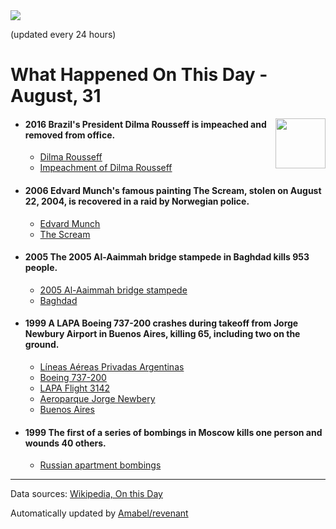 <img src="https://img.shields.io/badge/last%20updated%20at-2020--08--31%2000%3A14%20(UTC)-brightgreen?style=for-the-badge">

(updated every 24 hours)

# What Happened On This Day - August, 31

<img align="right" src="https://user-images.githubusercontent.com/12688422/87848414-3e9d0800-c91b-11ea-84df-7ebcb2c52b8d.png" width="80px">

- #### 2016 Brazil's President Dilma Rousseff is impeached and removed from office.

  - [Dilma Rousseff](https://wikipedia.org/wiki/Dilma_Rousseff)
  - [Impeachment of Dilma Rousseff](https://wikipedia.org/wiki/Impeachment_of_Dilma_Rousseff)

- #### 2006 Edvard Munch's famous painting The Scream, stolen on August 22, 2004, is recovered in a raid by Norwegian police.

  - [Edvard Munch](https://wikipedia.org/wiki/Edvard_Munch)
  - [The Scream](https://wikipedia.org/wiki/The_Scream)

- #### 2005 The 2005 Al-Aaimmah bridge stampede in Baghdad kills 953 people.

  - [2005 Al-Aaimmah bridge stampede](https://wikipedia.org/wiki/2005_Al-Aaimmah_bridge_stampede)
  - [Baghdad](https://wikipedia.org/wiki/Baghdad)

- #### 1999 A LAPA Boeing 737-200 crashes during takeoff from Jorge Newbury Airport in Buenos Aires, killing 65, including two on the ground.

  - [Líneas Aéreas Privadas Argentinas](https://wikipedia.org/wiki/L%C3%ADneas_A%C3%A9reas_Privadas_Argentinas)
  - [Boeing 737-200](https://wikipedia.org/wiki/Boeing_737-200)
  - [LAPA Flight 3142](https://wikipedia.org/wiki/LAPA_Flight_3142)
  - [Aeroparque Jorge Newbery](https://wikipedia.org/wiki/Aeroparque_Jorge_Newbery)
  - [Buenos Aires](https://wikipedia.org/wiki/Buenos_Aires)

- #### 1999 The first of a series of bombings in Moscow kills one person and wounds 40 others.

  - [Russian apartment bombings](https://wikipedia.org/wiki/Russian_apartment_bombings)
---

Data sources: [Wikipedia, On this Day](https://byabbe.se/on-this-day/)

Automatically updated by [Amabel/revenant](https://github.com/Amabel/revenant)